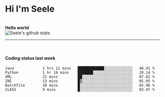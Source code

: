 <h1>Hi I'm Seele</h1>
<br>
<b> Hello world</b>
<br>
<img src="https://github-readme-stats.vercel.app/api?username=Seele0oO&show_icons=true&icon_color=0366d6&bg_color=ffffff&hide_title=true&hide=contribs&include_all_commits=true" alt="Seele's github stats"/>
<hr>
<br>
<h4>Coding status last week </h4>

<!--START_SECTION:waka-->

```text
Java             2 hrs 11 mins   ████████████░░░░░░░░░░░░░   48.41 %
Python           1 hr 16 mins    ███████░░░░░░░░░░░░░░░░░░   28.14 %
XML              21 mins         ██░░░░░░░░░░░░░░░░░░░░░░░   07.82 %
INI              13 mins         █▒░░░░░░░░░░░░░░░░░░░░░░░   05.05 %
Batchfile        10 mins         █░░░░░░░░░░░░░░░░░░░░░░░░   03.96 %
CLASS            9 mins          █░░░░░░░░░░░░░░░░░░░░░░░░   03.47 %
```

<!--END_SECTION:waka-->
<br>

